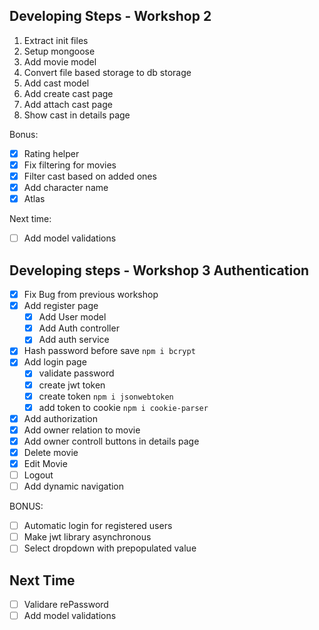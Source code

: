 ## Developing Steps - Workshop 2

1. Extract init files
2. Setup mongoose
3. Add movie model
4. Convert file based storage to db storage
5. Add cast model
6. Add create cast page
7. Add attach cast page
8. Show cast in details page

Bonus:
- [X] Rating helper
- [X] Fix filtering for movies
- [X] Filter cast based on added ones
- [X] Add character name
- [X] Atlas

Next time:
- [ ] Add model validations

## Developing steps - Workshop 3 Authentication
- [X] Fix Bug from previous workshop
- [x] Add register page
    - [x] Add User model
    - [x] Add Auth controller
    - [x] Add auth service
- [x] Hash password before save `npm i bcrypt`
- [x] Add login page
    - [x] validate password
    - [x] create jwt token
    - [x] create token `npm i jsonwebtoken`
    - [x] add token to cookie  `npm i cookie-parser`
- [x] Add authorization
- [x] Add owner relation to movie 
- [x] Add owner controll buttons in details page
- [x] Delete movie
- [x] Edit Movie  
- [ ] Logout 
- [ ] Add dynamic navigation

BONUS:
- [ ] Automatic login for registered users
- [ ] Make jwt library asynchronous
- [ ] Select dropdown with prepopulated value

## Next Time
- [ ] Validare rePassword
- [ ] Add model validations